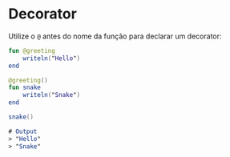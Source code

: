 # Decorator

Utilize o `@` antes do nome da função para declarar um decorator:

```kotlin
fun @greeting
    writeln("Hello")
end
```

```kotlin
@greeting()
fun snake
    writeln("Snake")
end

snake()

# Output
> "Hello"
> "Snake"
```
